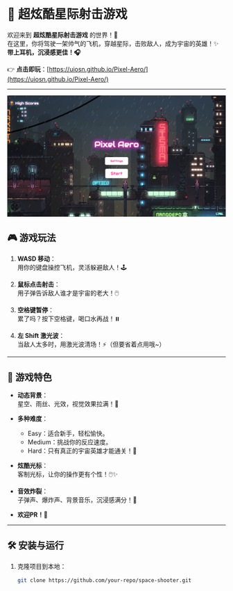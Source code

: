 # 🚀 超炫酷星际射击游戏

欢迎来到 **超炫酷星际射击游戏** 的世界！🌌  
在这里，你将驾驶一架帅气的飞机，穿越星际，击败敌人，成为宇宙的英雄！✨  
**带上耳机，沉浸感更佳！🎧**

👉 **点击即玩**：[https://uiosn.github.io/Pixel-Aero/](https://uiosn.github.io/Pixel-Aero/)

---

![alt text](showreadme-1.png)

## 🎮 游戏玩法

1. **WASD 移动**：  
   用你的键盘操控飞机，灵活躲避敌人！🕹️

2. **鼠标点击射击**：  
   用子弹告诉敌人谁才是宇宙的老大！🖱️

3. **空格键暂停**：  
   累了吗？按下空格键，喝口水再战！⏸️

4. **左 Shift 激光波**：  
   当敌人太多时，用激光波清场！⚡（但要省着点用哦~）

---

## 🌟 游戏特色

- **动态背景**：  
  星空、雨丝、光效，视觉效果拉满！🌠

- **多种难度**：  
  - Easy：适合新手，轻松愉快。  
  - Medium：挑战你的反应速度。  
  - Hard：只有真正的宇宙英雄才能通关！💪

- **炫酷光标**：  
  客制光标，让你的操作更有个性！🖱️✨

- **音效炸裂**：  
  子弹声、爆炸声、背景音乐，沉浸感满分！🎵  
  

- **欢迎PR！🤝**

---

## 🛠️ 安装与运行

1. 克隆项目到本地：
   ```bash
   git clone https://github.com/your-repo/space-shooter.git


